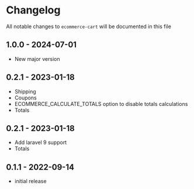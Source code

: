 # Changelog

All notable changes to `ecommerce-cart` will be documented in this file

## 1.0.0 - 2024-07-01
- New major version

## 0.2.1 - 2023-01-18

- Shipping
- Coupons
- ECOMMERCE_CALCULATE_TOTALS option to disable totals calculations
- Totals

## 0.2.1 - 2023-01-18

- Add laravel 9 support
- Totals

## 0.1.1 - 2022-09-14

- initial release
